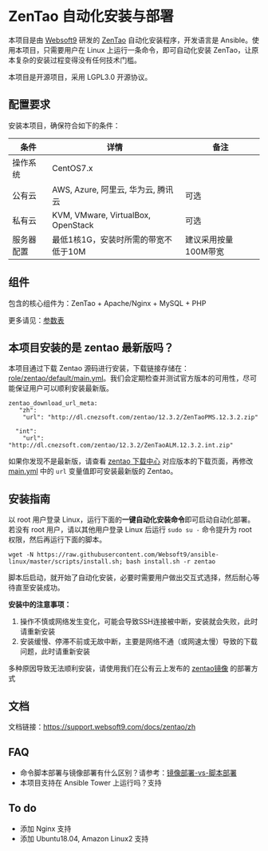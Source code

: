 
# ZenTao 自动化安装与部署

本项目是由 [Websoft9](https://www.websoft9.com) 研发的 [ZenTao](https://www.zentao.net/) 自动化安装程序，开发语言是 Ansible。使用本项目，只需要用户在 Linux 上运行一条命令，即可自动化安装 ZenTao，让原本复杂的安装过程变得没有任何技术门槛。  

本项目是开源项目，采用 LGPL3.0 开源协议。

## 配置要求

安装本项目，确保符合如下的条件：

| 条件       | 详情       | 备注  |
| ------------ | ------------ | ----- |
| 操作系统       | CentOS7.x       |   |
| 公有云| AWS, Azure, 阿里云, 华为云, 腾讯云 | 可选 |
| 私有云|  KVM, VMware, VirtualBox, OpenStack | 可选 |
| 服务器配置 | 最低1核1G，安装时所需的带宽不低于10M |  建议采用按量100M带宽 |

## 组件

包含的核心组件为：ZenTao + Apache/Nginx + MySQL + PHP

更多请见：[参数表](/docs/zh/stack-components.md)

## 本项目安装的是 zentao 最新版吗？

本项目通过下载 Zentao 源码进行安装，下载链接存储在：[role/zentao/default/main.yml](/roles/zentao/defaults/main.yml)。我们会定期检查并测试官方版本的可用性，尽可能保证用户可以顺利安装最新版。

```
zentao_download_url_meta: 
   "zh": 
    "url": "http://dl.cnezsoft.com/zentao/12.3.2/ZenTaoPMS.12.3.2.zip"  
    
  "int": 
    "url": "http://dl.cnezsoft.com/zentao/12.3.2/ZenTaoALM.12.3.2.int.zip"
```

如果你发现不是最新版，请查看 [zentao 下载中心](https://www.zentao.net/download.html) 对应版本的下载页面，再修改 [main.yml](/roles/zentao/defaults/main.yml) 中的 `url` 变量值即可安装最新版的 Zentao。

## 安装指南

以 root 用户登录 Linux，运行下面的**一键自动化安装命令**即可启动自动化部署。若没有 root 用户，请以其他用户登录 Linux 后运行 `sudo su -` 命令提升为 root 权限，然后再运行下面的脚本。

```
wget -N https://raw.githubusercontent.com/Websoft9/ansible-linux/master/scripts/install.sh; bash install.sh -r zentao
```

脚本后启动，就开始了自动化安装，必要时需要用户做出交互式选择，然后耐心等待直至安装成功。

**安装中的注意事项：**  

1. 操作不慎或网络发生变化，可能会导致SSH连接被中断，安装就会失败，此时请重新安装
2. 安装缓慢、停滞不前或无故中断，主要是网络不通（或网速太慢）导致的下载问题，此时请重新安装

多种原因导致无法顺利安装，请使用我们在公有云上发布的 [zentao镜像](https://apps.websoft9.com/zentao) 的部署方式


## 文档

文档链接：https://support.websoft9.com/docs/zentao/zh

## FAQ

- 命令脚本部署与镜像部署有什么区别？请参考：[镜像部署-vs-脚本部署](https://support.websoft9.com/docs/faq/zh/bz-product.html#镜像部署-vs-脚本部署)
- 本项目支持在 Ansible Tower 上运行吗？支持

## To do

* 添加 Nginx 支持
* 添加 Ubuntu18.04, Amazon Linux2 支持
